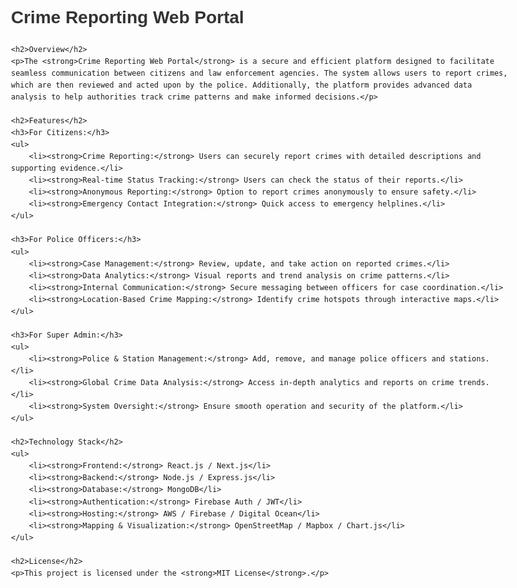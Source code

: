 <!DOCTYPE html>
<html lang="en">
<head>
    <meta charset="UTF-8">
    <meta name="viewport" content="width=device-width, initial-scale=1.0">
    <title>Crime Reporting Web Portal</title>
    <style>
        body {
            font-family: Arial, sans-serif;
            line-height: 1.6;
            max-width: 800px;
            margin: auto;
            padding: 20px;
        }
        h1, h2, h3 {
            color: #333;
        }
        ul {
            list-style-type: square;
        }
        strong {
            color: #555;
        }
    </style>
</head>
<body>
    <h1>Crime Reporting Web Portal</h1>
    
    <h2>Overview</h2>
    <p>The <strong>Crime Reporting Web Portal</strong> is a secure and efficient platform designed to facilitate seamless communication between citizens and law enforcement agencies. The system allows users to report crimes, which are then reviewed and acted upon by the police. Additionally, the platform provides advanced data analysis to help authorities track crime patterns and make informed decisions.</p>
    
    <h2>Features</h2>
    <h3>For Citizens:</h3>
    <ul>
        <li><strong>Crime Reporting:</strong> Users can securely report crimes with detailed descriptions and supporting evidence.</li>
        <li><strong>Real-time Status Tracking:</strong> Users can check the status of their reports.</li>
        <li><strong>Anonymous Reporting:</strong> Option to report crimes anonymously to ensure safety.</li>
        <li><strong>Emergency Contact Integration:</strong> Quick access to emergency helplines.</li>
    </ul>
    
    <h3>For Police Officers:</h3>
    <ul>
        <li><strong>Case Management:</strong> Review, update, and take action on reported crimes.</li>
        <li><strong>Data Analytics:</strong> Visual reports and trend analysis on crime patterns.</li>
        <li><strong>Internal Communication:</strong> Secure messaging between officers for case coordination.</li>
        <li><strong>Location-Based Crime Mapping:</strong> Identify crime hotspots through interactive maps.</li>
    </ul>
    
    <h3>For Super Admin:</h3>
    <ul>
        <li><strong>Police & Station Management:</strong> Add, remove, and manage police officers and stations.</li>
        <li><strong>Global Crime Data Analysis:</strong> Access in-depth analytics and reports on crime trends.</li>
        <li><strong>System Oversight:</strong> Ensure smooth operation and security of the platform.</li>
    </ul>
    
    <h2>Technology Stack</h2>
    <ul>
        <li><strong>Frontend:</strong> React.js / Next.js</li>
        <li><strong>Backend:</strong> Node.js / Express.js</li>
        <li><strong>Database:</strong> MongoDB</li>
        <li><strong>Authentication:</strong> Firebase Auth / JWT</li>
        <li><strong>Hosting:</strong> AWS / Firebase / Digital Ocean</li>
        <li><strong>Mapping & Visualization:</strong> OpenStreetMap / Mapbox / Chart.js</li>
    </ul>
    
    <h2>License</h2>
    <p>This project is licensed under the <strong>MIT License</strong>.</p>
</body>
</html>

